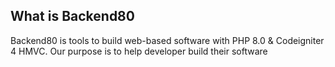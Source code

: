 ## What is Backend80

Backend80 is tools to build web-based software with PHP 8.0 & Codeigniter 4 HMVC. Our purpose is to help developer build their software